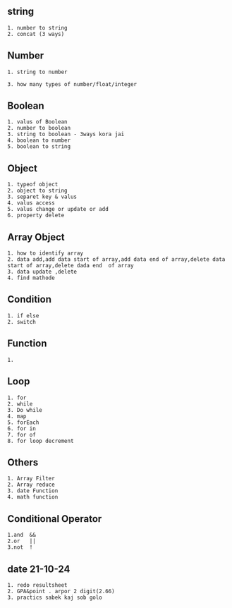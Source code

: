 ## string

    1. number to string
    2. concat (3 ways)

## Number

    1. string to number

    3. how many types of number/float/integer

## Boolean

    1. valus of Boolean
    2. number to boolean
    3. string to boolean - 3ways kora jai
    4. boolean to number
    5. boolean to string

## Object

    1. typeof object
    2. object to string
    3. separet key & valus
    4. valus access
    5. valus change or update or add
    6. property delete

## Array Object

    1. how to identify array
    2. data add,add data start of array,add data end of array,delete data start of array,delete dada end  of array
    3. data update ,delete
    4. find mathode

## Condition

    1. if else      
    2. switch

## Function

    1.

## Loop

    1. for
    2. while
    3. Do while
    4. map
    5. forEach
    6. for in
    7. for of
    8. for loop decrement

## Others

    1. Array Filter
    2. Array reduce
    3. date Function
    4. math function 

## Conditional Operator

    1.and  &&
    2.or   ||
    3.not  !

## date 21-10-24
	1. redo resultsheet
	2. GPA&point . arpor 2 digit(2.66)
	3. practics sabek kaj sob golo